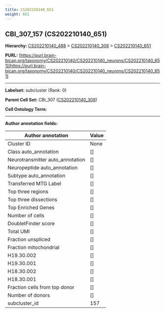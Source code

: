 ```yaml
---
title: CS202210140_651
weight: 651
---
```

## CBI_307_157 (CS202210140_651)
<b>Hierarchy: </b>
[CS202210140_488](../CS202210140_488) >
[CS202210140_308](../CS202210140_308) >
[CS202210140_651](../CS202210140_651)

**PURL:** [https://purl.brain-bican.org/taxonomy/CS202210140/CS202210140_neurons/CS202210140_651](https://purl.brain-bican.org/taxonomy/CS202210140/CS202210140_neurons/CS202210140_651)

---


**Labelset:** subcluster (Rank: 0)

**Parent Cell Set:** CBI_307 ([CS202210140_308](../CS202210140_308))



**Cell Ontology Term:** 

[MARKER GENES.]: #


---

[TRANSFERRED ANNOTATIONS.]: #


[AUTHOR ANNOTATION FIELDS.]: #


**Author annotation fields:**

| Author annotation | Value |
|-------------------|-------|
|Cluster ID|None|
|Class auto_annotation|[]|
|Neurotransmitter auto_annotation|[]|
|Neuropeptide auto_annotation|[]|
|Subtype auto_annotation|[]|
|Transferred MTG Label|[]|
|Top three regions|[]|
|Top three dissections|[]|
|Top Enriched Genes|[]|
|Number of cells|[]|
|DoubletFinder score|[]|
|Total UMI|[]|
|Fraction unspliced|[]|
|Fraction mitochondrial|[]|
|H19.30.002|[]|
|H19.30.001|[]|
|H18.30.002|[]|
|H18.30.001|[]|
|Fraction cells from top donor|[]|
|Number of donors|[]|
|subcluster_id|157|
